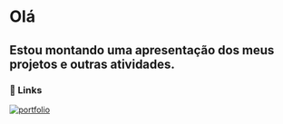 # Olá

## Estou montando uma apresentação dos meus projetos e outras atividades.

### 🔗 Links
[![portfolio](https://img.shields.io/badge/my_portfolio-000?style=for-the-badge&logo=ko-fi&logoColor=white)](https://nonekoy.github.io/index/)
